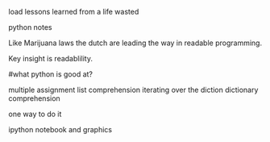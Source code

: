 load lessons learned from a life wasted

python notes

Like Marijuana laws the dutch are leading the way in readable programming.

Key insight is readablility.

#what python is good at?


multiple assignment
list comprehension
iterating over the diction
dictionary comprehension


one way to do it


ipython notebook and graphics

